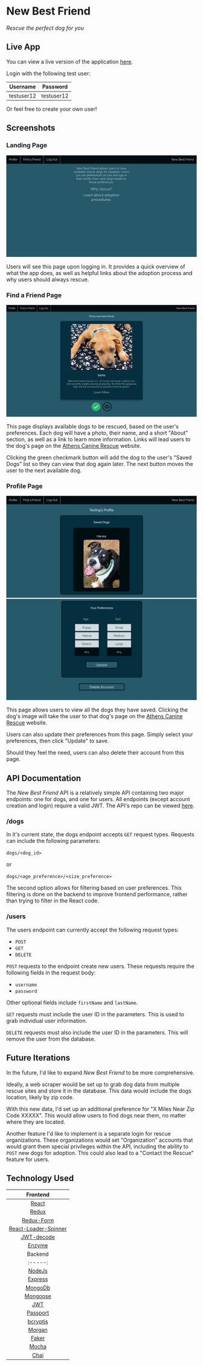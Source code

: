 # New Best Friend

_Rescue the perfect dog for you_

## Live App

You can view a live version of the application [here](https://new-best-friend.herokuapp.com "New Best Friend").

Login with the following test user:

| Username | Password |
|:--------:|:--------:|
|testuser12|testuser12|

Or feel free to create your own user!

## Screenshots

### Landing Page
![Landing Page](./public/images/landingpage.png "Landing Page")

Users will see this page upon logging in. It provides a quick overview of what the app does, as well as helpful links about the adoption process and why users should always rescue.

### Find a Friend Page
![Find a Friend Page](./public/images/findfriend.png "Find a Friend Page")

This page displays available dogs to be rescued, based on the user's preferences. Each dog will have a photo, their name, and a short "About" section, as well as a link to learn more information. Links will lead users to the dog's page on the [Athens Canine Rescue](http://athenscaninerescue.com/) website.

Clicking the green checkmark button will add the dog to the user's "Saved Dogs" list so they can view that dog again later. The next button moves the user to the next available dog.

### Profile Page
![Profile Page 1](./public/images/profile1.png)
![Profile Page 2](./public/images/profile2.png)

This page allows users to view all the dogs they have saved. Clicking the dog's image will take the user to that dog's page on the [Athens Canine Rescue](http://athenscaninerescue.com/) website.

Users can also update their preferences from this page. Simply select your preferences, then click "Update" to save.

Should they feel the need, users can also delete their account from this page.

## API Documentation

The _New Best Friend_ API is a relatively simple API containing two major endpoints: one for dogs, and one for users. All endpoints (except account creation and login) require a valid JWT. The API's repo can be viewed [here](https://github.com/rcaseyx/nbfapi).

### /dogs

In it's current state, the dogs endpoint accepts `GET` request types. Requests can include the following parameters:

`dogs/<dog_id>`

or

`dogs/<age_preference>/<size_preference>`

The second option allows for filtering based on user preferences. This filtering is done on the backend to improve frontend performance, rather than trying to filter in the React code.

### /users

The users endpoint can currently accept the following request types:

* `POST`
* `GET`
* `DELETE`

`POST` requests to the endpoint create new users. These requests require the following fields in the request body:

*  `username`
*  `password`

Other optional fields include `firstName` and `lastName`.

`GET` requests must include the user ID in the parameters. This is used to grab individual user information.

`DELETE` requests must also include the user ID in the parameters. This will remove the user from the database.

## Future Iterations

In the future, I'd like to expand _New Best Friend_ to be more comprehensive.

Ideally, a web scraper would be set up to grab dog data from multiple rescue sites and store it in the database. This data would include the dogs location, likely by zip code.

With this new data, I'd set up an additional preference for "X Miles Near Zip Code XXXXX". This would allow users to find dogs near them, no matter where they are located.

Another feature I'd like to implement is a separate login for rescue organizations. These organizations would set "Organization" accounts that would grant them special privileges within the API, including the ability to `POST` new dogs for adoption. This could also lead to a "Contact the Rescue" feature for users.

## Technology Used

| Frontend |
| :------: |
| [React](https://reactjs.org/) |
| [Redux](https://redux.js.org/) |
| [Redux-Form](https://redux-form.com/8.1.0/)|
| [React-Loader-Spinner](https://www.npmjs.com/package/react-loader-spinner) |
| [JWT-decode](https://www.npmjs.com/package/jwt-decode) |
| [Enzyme](https://airbnb.io/enzyme/) |
| Backend |
| :-----: |
| [NodeJs](https://nodejs.org/en/about/) |
| [Express](https://expressjs.com/) |
| [MongoDb](https://www.mongodb.com/) |
| [Mongoose](https://mongoosejs.com/) |
| [JWT](https://jwt.io/) |
| [Passport](http://www.passportjs.org/) |
| [bcryptjs](https://www.npmjs.com/package/bcryptjs) |
| [Morgan](https://www.npmjs.com/package/morgan/v/1.1.1) |
| [Faker](https://www.npmjs.com/package/faker) |
| [Mocha](https://mochajs.org/) |
| [Chai](https://www.chaijs.com/) |
